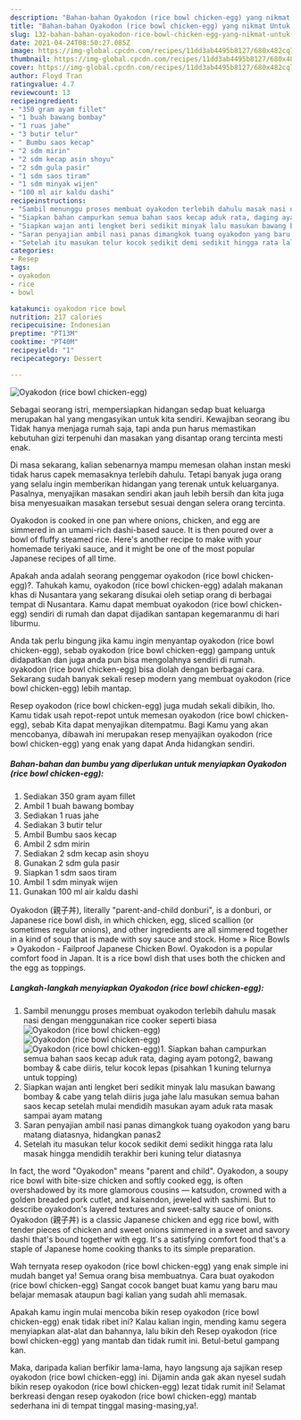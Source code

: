 ```yaml
---
description: "Bahan-bahan Oyakodon (rice bowl chicken-egg) yang nikmat Untuk Jualan"
title: "Bahan-bahan Oyakodon (rice bowl chicken-egg) yang nikmat Untuk Jualan"
slug: 132-bahan-bahan-oyakodon-rice-bowl-chicken-egg-yang-nikmat-untuk-jualan
date: 2021-04-24T08:50:27.085Z
image: https://img-global.cpcdn.com/recipes/11dd3ab4495b8127/680x482cq70/oyakodon-rice-bowl-chicken-egg-foto-resep-utama.jpg
thumbnail: https://img-global.cpcdn.com/recipes/11dd3ab4495b8127/680x482cq70/oyakodon-rice-bowl-chicken-egg-foto-resep-utama.jpg
cover: https://img-global.cpcdn.com/recipes/11dd3ab4495b8127/680x482cq70/oyakodon-rice-bowl-chicken-egg-foto-resep-utama.jpg
author: Floyd Tran
ratingvalue: 4.7
reviewcount: 13
recipeingredient:
- "350 gram ayam fillet"
- "1 buah bawang bombay"
- "1 ruas jahe"
- "3 butir telur"
- " Bumbu saos kecap"
- "2 sdm mirin"
- "2 sdm kecap asin shoyu"
- "2 sdm gula pasir"
- "1 sdm saos tiram"
- "1 sdm minyak wijen"
- "100 ml air kaldu dashi"
recipeinstructions:
- "Sambil menunggu proses membuat oyakodon terlebih dahulu masak nasi dengan menggunakan rice cooker seperti biasa"
- "Siapkan bahan campurkan semua bahan saos kecap aduk rata, daging ayam potong2, bawang bombay &amp; cabe diiris, telur kocok lepas (pisahkan 1 kuning telurnya untuk topping)"
- "Siapkan wajan anti lengket beri sedikit minyak lalu masukan bawang bombay &amp; cabe yang telah diiris juga jahe lalu masukan semua bahan saos kecap setelah mulai mendidih masukan ayam aduk rata masak sampai ayam matang"
- "Saran penyajian ambil nasi panas dimangkok tuang oyakodon yang baru matang diatasnya, hidangkan panas2"
- "Setelah itu masukan telur kocok sedikit demi sedikit hingga rata lalu masak hingga mendidih terakhir beri kuning telur diatasnya"
categories:
- Resep
tags:
- oyakodon
- rice
- bowl

katakunci: oyakodon rice bowl 
nutrition: 217 calories
recipecuisine: Indonesian
preptime: "PT13M"
cooktime: "PT40M"
recipeyield: "1"
recipecategory: Dessert

---
```



![Oyakodon (rice bowl chicken-egg)](https://img-global.cpcdn.com/recipes/11dd3ab4495b8127/680x482cq70/oyakodon-rice-bowl-chicken-egg-foto-resep-utama.jpg)

Sebagai seorang istri, mempersiapkan hidangan sedap buat keluarga merupakan hal yang mengasyikan untuk kita sendiri. Kewajiban seorang ibu Tidak hanya menjaga rumah saja, tapi anda pun harus memastikan kebutuhan gizi terpenuhi dan masakan yang disantap orang tercinta mesti enak.

Di masa  sekarang, kalian sebenarnya mampu memesan olahan instan meski tidak harus capek memasaknya terlebih dahulu. Tetapi banyak juga orang yang selalu ingin memberikan hidangan yang terenak untuk keluarganya. Pasalnya, menyajikan masakan sendiri akan jauh lebih bersih dan kita juga bisa menyesuaikan masakan tersebut sesuai dengan selera orang tercinta. 

Oyakodon is cooked in one pan where onions, chicken, and egg are simmered in an umami-rich dashi-based sauce. It is then poured over a bowl of fluffy steamed rice. Here&#39;s another recipe to make with your homemade teriyaki sauce, and it might be one of the most popular Japanese recipes of all time.

Apakah anda adalah seorang penggemar oyakodon (rice bowl chicken-egg)?. Tahukah kamu, oyakodon (rice bowl chicken-egg) adalah makanan khas di Nusantara yang sekarang disukai oleh setiap orang di berbagai tempat di Nusantara. Kamu dapat membuat oyakodon (rice bowl chicken-egg) sendiri di rumah dan dapat dijadikan santapan kegemaranmu di hari liburmu.

Anda tak perlu bingung jika kamu ingin menyantap oyakodon (rice bowl chicken-egg), sebab oyakodon (rice bowl chicken-egg) gampang untuk didapatkan dan juga anda pun bisa mengolahnya sendiri di rumah. oyakodon (rice bowl chicken-egg) bisa diolah dengan berbagai cara. Sekarang sudah banyak sekali resep modern yang membuat oyakodon (rice bowl chicken-egg) lebih mantap.

Resep oyakodon (rice bowl chicken-egg) juga mudah sekali dibikin, lho. Kamu tidak usah repot-repot untuk memesan oyakodon (rice bowl chicken-egg), sebab Kita dapat menyajikan ditempatmu. Bagi Kamu yang akan mencobanya, dibawah ini merupakan resep menyajikan oyakodon (rice bowl chicken-egg) yang enak yang dapat Anda hidangkan sendiri.

<!--inarticleads1-->

##### Bahan-bahan dan bumbu yang diperlukan untuk menyiapkan Oyakodon (rice bowl chicken-egg):

1. Sediakan 350 gram ayam fillet
1. Ambil 1 buah bawang bombay
1. Sediakan 1 ruas jahe
1. Sediakan 3 butir telur
1. Ambil  Bumbu saos kecap
1. Ambil 2 sdm mirin
1. Sediakan 2 sdm kecap asin shoyu
1. Gunakan 2 sdm gula pasir
1. Siapkan 1 sdm saos tiram
1. Ambil 1 sdm minyak wijen
1. Gunakan 100 ml air kaldu dashi


Oyakodon (親子丼), literally &#34;parent-and-child donburi&#34;, is a donburi, or Japanese rice bowl dish, in which chicken, egg, sliced scallion (or sometimes regular onions), and other ingredients are all simmered together in a kind of soup that is made with soy sauce and stock. Home » Rice Bowls » Oyakodon - Failproof Japanese Chicken Bowl. Oyakodon is a popular comfort food in Japan. It is a rice bowl dish that uses both the chicken and the egg as toppings. 

<!--inarticleads2-->

##### Langkah-langkah menyiapkan Oyakodon (rice bowl chicken-egg):

1. Sambil menunggu proses membuat oyakodon terlebih dahulu masak nasi dengan menggunakan rice cooker seperti biasa
<img src="https://img-global.cpcdn.com/steps/f995f9dafe1a25d6/160x128cq70/oyakodon-rice-bowl-chicken-egg-langkah-memasak-1-foto.jpg" alt="Oyakodon (rice bowl chicken-egg)"><img src="https://img-global.cpcdn.com/steps/30edb53e994b2d03/160x128cq70/oyakodon-rice-bowl-chicken-egg-langkah-memasak-1-foto.jpg" alt="Oyakodon (rice bowl chicken-egg)"><img src="https://img-global.cpcdn.com/steps/5789463bc3f1960c/160x128cq70/oyakodon-rice-bowl-chicken-egg-langkah-memasak-1-foto.jpg" alt="Oyakodon (rice bowl chicken-egg)">1. Siapkan bahan campurkan semua bahan saos kecap aduk rata, daging ayam potong2, bawang bombay &amp; cabe diiris, telur kocok lepas (pisahkan 1 kuning telurnya untuk topping)
1. Siapkan wajan anti lengket beri sedikit minyak lalu masukan bawang bombay &amp; cabe yang telah diiris juga jahe lalu masukan semua bahan saos kecap setelah mulai mendidih masukan ayam aduk rata masak sampai ayam matang
1. Saran penyajian ambil nasi panas dimangkok tuang oyakodon yang baru matang diatasnya, hidangkan panas2
1. Setelah itu masukan telur kocok sedikit demi sedikit hingga rata lalu masak hingga mendidih terakhir beri kuning telur diatasnya


In fact, the word &#34;Oyakodon&#34; means &#34;parent and child&#34;. Oyakodon, a soupy rice bowl with bite-size chicken and softly cooked egg, is often overshadowed by its more glamorous cousins — katsudon, crowned with a golden breaded pork cutlet, and kaisendon, jeweled with sashimi. But to describe oyakodon&#39;s layered textures and sweet-salty sauce of onions. Oyakodon (親子丼) is a classic Japanese chicken and egg rice bowl, with tender pieces of chicken and sweet onions simmered in a sweet and savory dashi that&#39;s bound together with egg. It&#39;s a satisfying comfort food that&#39;s a staple of Japanese home cooking thanks to its simple preparation. 

Wah ternyata resep oyakodon (rice bowl chicken-egg) yang enak simple ini mudah banget ya! Semua orang bisa membuatnya. Cara buat oyakodon (rice bowl chicken-egg) Sangat cocok banget buat kamu yang baru mau belajar memasak ataupun bagi kalian yang sudah ahli memasak.

Apakah kamu ingin mulai mencoba bikin resep oyakodon (rice bowl chicken-egg) enak tidak ribet ini? Kalau kalian ingin, mending kamu segera menyiapkan alat-alat dan bahannya, lalu bikin deh Resep oyakodon (rice bowl chicken-egg) yang mantab dan tidak rumit ini. Betul-betul gampang kan. 

Maka, daripada kalian berfikir lama-lama, hayo langsung aja sajikan resep oyakodon (rice bowl chicken-egg) ini. Dijamin anda gak akan nyesel sudah bikin resep oyakodon (rice bowl chicken-egg) lezat tidak rumit ini! Selamat berkreasi dengan resep oyakodon (rice bowl chicken-egg) mantab sederhana ini di tempat tinggal masing-masing,ya!.


